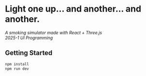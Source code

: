 # Light one up... and another... and another.

*A smoking simulator made with React + Three.js*  
*2025-1 UI Programming*

## Getting Started

```bash
npm install
npm run dev
